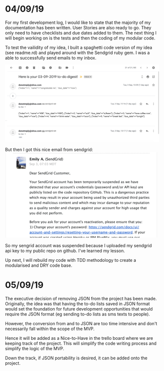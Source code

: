 # 04/09/19
  For my first development log, I would like to state that the majority of my documentation has been written. User Stories are also ready to go. They only need to have checklists and due dates added to them. The next thing I will begin working on is the tests and then the coding of my modular code.

  To test the vailidity of my idea, I built a spaghetti code version of my idea (see readme.rd) and played around with the Sendgrid ruby gem. I was a able to successfully send emails to my inbox.

  ![sendgrid emails](https://github.com/llausa/coder_academy_terminal_app/blob/master/imgs/sendgrid_test.png)

  But then I got this nice email from sendgrid:
  ![suspended](https://github.com/llausa/coder_academy_terminal_app/blob/master/imgs/suspended_sendgrid.png)

  So my sengrid account was suspended because I uploaded my sendgrid api key to my public repo on github. I've learned my lesson.

  Up next, I will rebuild my code with TDD methodology to create a modularised and DRY code base.

# 05/09/19
  The executive decision of removing JSON from the project has been made. Originally, the idea was that having the to-do lists saved in JSON format would set the foundation for future development opportunities that would require the JSON format (eg sending to-do lists as sms texts to people).

  However, the conversion from and to JSON are too time intensive and don't necessarily fall within the scope of the MVP.

  Hence it will be added as a Nice-to-Have in the trello board where we are keeping track of the project. This will simplify the code writing process and simplify the logic of the MVP.

  Down the track, if JSON portability is desired, it can be added onto the project.
